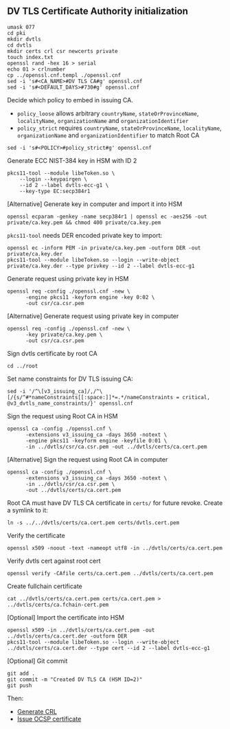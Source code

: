 ## DV TLS Certificate Authority initialization
```
umask 077
cd pki
mkdir dvtls
cd dvtls
mkdir certs crl csr newcerts private
touch index.txt
openssl rand -hex 16 > serial
echo 01 > crlnumber
cp ../openssl.cnf.templ ./openssl.cnf
sed -i 's#<CA_NAME>#DV TLS CA#g' openssl.cnf
sed -i 's#<DEFAULT_DAYS>#730#g' openssl.cnf
```
Decide which policy to embed in issuing CA.  
- `policy_loose` allows arbitrary `countryName`, `stateOrProvinceName`, `localityName`, `organizationName` and `organizationIdentifier`
- `policy_strict` requires `countryName`, `stateOrProvinceName`, `localityName`, `organizationName` and `organizationIdentifier` to match Root CA

```
sed -i 's#<POLICY>#policy_strict#g' openssl.cnf
```

Generate ECC NIST-384 key in HSM with ID 2
```
pkcs11-tool --module libeToken.so \
	--login --keypairgen \
	--id 2 --label dvtls-ecc-g1 \
	--key-type EC:secp384r1
```
[Alternative] Generate key in computer and import it into HSM

```
openssl ecparam -genkey -name secp384r1 | openssl ec -aes256 -out private/ca.key.pem && chmod 400 private/ca.key.pem
```

`pkcs11-tool` needs DER encoded private key to import:
```
openssl ec -inform PEM -in private/ca.key.pem -outform DER -out private/ca.key.der
pkcs11-tool --module libeToken.so --login --write-object private/ca.key.der --type privkey --id 2 --label dvtls-ecc-g1
```
Generate request using private key in HSM
```
openssl req -config ./openssl.cnf -new \
      -engine pkcs11 -keyform engine -key 0:02 \
      -out csr/ca.csr.pem
```
[Alternative] Generate request using private key in computer
```
openssl req -config ./openssl.cnf -new \
      -key private/ca.key.pem \
      -out csr/ca.csr.pem
```
Sign dvtls certificate by root CA

```
cd ../root
```

Set name constraints for DV TLS issuing CA:

```
sed -i '/^\[v3_issuing_ca]/,/^\[/{s/^#*nameConstraints[[:space:]]*=.*/nameConstraints = critical, @v3_dvtls_name_constraints/}' openssl.cnf
```

Sign the request using Root CA in HSM
```
openssl ca -config ./openssl.cnf \
      -extensions v3_issuing_ca -days 3650 -notext \
      -engine pkcs11 -keyform engine -keyfile 0:01 \
      -in ../dvtls/csr/ca.csr.pem -out ../dvtls/certs/ca.cert.pem
```
[Alternative] Sign the request using Root CA in computer
```
openssl ca -config ./openssl.cnf \
      -extensions v3_issuing_ca -days 3650 -notext \
      -in ../dvtls/csr/ca.csr.pem \
      -out ../dvtls/certs/ca.cert.pem
```
Root CA must have DV TLS CA certificate in `certs/` for future revoke. Create a symlink to it:
```
ln -s ../../dvtls/certs/ca.cert.pem certs/dvtls.cert.pem
```
Verify the certificate
```
openssl x509 -noout -text -nameopt utf8 -in ../dvtls/certs/ca.cert.pem
```
Verify dvtls cert against root cert
```
openssl verify -CAfile certs/ca.cert.pem ../dvtls/certs/ca.cert.pem
```
Create fullchain certificate
```
cat ../dvtls/certs/ca.cert.pem certs/ca.cert.pem > ../dvtls/certs/ca.fchain-cert.pem
```

[Optional] Import the certificate into HSM
```
openssl x509 -in ../dvtls/certs/ca.cert.pem -out ../dvtls/certs/ca.cert.der -outform DER
pkcs11-tool --module libeToken.so --login --write-object ../dvtls/certs/ca.cert.der --type cert --id 2 --label dvtls-ecc-g1
```
[Optional] Git commit
```
git add .
git commit -m "Created DV TLS CA (HSM ID=2)"
git push
```
Then:
- [Generate CRL](issue-crl.md)
- [Issue OCSP certificate](issue-ocsp.md)
